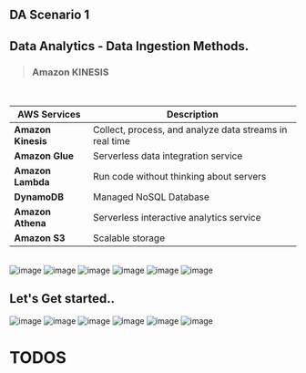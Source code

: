 ## DA Scenario 1

## Data Analytics - Data Ingestion Methods.

> ### Amazon KINESIS

<br>

| AWS Services    | Description                                     |
| --------------- | ----------------------------------------------- |
| **Amazon Kinesis**  | Collect, process, and analyze data streams in real time  |
| **Amazon Glue**     | Serverless data integration service                   |
| **Amazon Lambda**   | Run code without thinking about servers                |
| **DynamoDB**        | Managed NoSQL Database                                  |
| **Amazon Athena**          | Serverless interactive analytics service                  |
| **Amazon S3**       | Scalable storage                                               |

 <br>

<img alt="image" src="https://github.com/Brindha-m/AWS_Games/assets/72887609/87b19932-bde2-4703-936f-acd1f3f0977a">
<img alt="image" src="https://github.com/Brindha-m/AWS_Games/assets/72887609/bda5fc29-d96b-4649-b6c2-e69f5534aa94">
<img alt="image" src="https://github.com/Brindha-m/AWS_Games/assets/72887609/7dfac4ba-96bf-46cd-9a14-5d1a15c7b32c">
<img alt="image" src="https://github.com/Brindha-m/AWS_Games/assets/72887609/248d3494-c12a-4d1b-8162-fbc695ff1b88">

<img alt="image" src="https://github.com/Brindha-m/AWS_Games/assets/72887609/a33dc6cb-4ee2-45d9-b479-89f1d76fa054">
<img alt="image" src="https://github.com/Brindha-m/AWS_Games/assets/72887609/e974b743-8938-4d87-a79e-69432996c0b2">

## Let's Get started..
<img alt="image" src="https://github.com/Brindha-m/AWS_Games/assets/72887609/13d2f41c-58c4-40ee-8da7-d7c3a70fce99">
<img alt="image" src="https://github.com/Brindha-m/AWS_Games/assets/72887609/8f0c5114-b4d5-4284-b1bb-b85e058be153">
<img alt="image" src="https://github.com/Brindha-m/AWS_Games/assets/72887609/38c7235f-d94b-4938-ab74-6bd694dddc17">
<img alt="image" src="https://github.com/Brindha-m/AWS_Games/assets/72887609/f4f6bb49-1aa5-44ba-95fb-16fa29a9e9c3">
<img alt="image" src="https://github.com/Brindha-m/AWS_Games/assets/72887609/ff334ea8-1eb5-440e-8c0d-4d727573da0f">
<img alt="image" src="https://github.com/Brindha-m/AWS_Games/assets/72887609/eef1d333-622e-4fb1-9f37-4a05d853fe6d">



# TODOS
